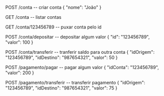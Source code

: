 POST /conta  -- criar conta
{
  "nome": "João"
}


GET /conta -- listar contas

GET /conta/123456789  -- puxar conta pelo id 

POST /conta/depositar -- depositar algum valor
{
  "id": "123456789",
  "valor": 100
}

POST /conta/transferir -- tranferir saldo para outra conta
{
  "idOrigem": "123456789",
  "idDestino": "987654321",
  "valor": 50
}

POST /pagamento/pagar -- pagar algum valor 
{
  "idConta": "123456789",
  "valor": 200
}

POST /pagamento/transferir -- transferir pagamento
{
  "idOrigem": "123456789",
  "idDestino": "987654321",
  "valor": 75
}


